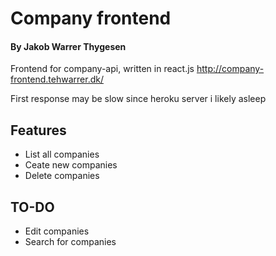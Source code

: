 # Company frontend

#### By Jakob Warrer Thygesen

Frontend for company-api, written in react.js
http://company-frontend.tehwarrer.dk/

First response may be slow since heroku server i likely asleep

## Features

* List all companies
* Ceate new companies
* Delete companies

## TO-DO

* Edit companies
* Search for companies
